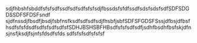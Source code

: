 sdjfhbshfsbddfsfsfsdfssdfsdfsdfsfsfsdjfbssdsfsfdfssdfsdsfsdsfsdfSDFSDGDSSDFSFDSFsndf sjdfnssdjfbsdfjbsdjfsbfnsfksdfsdfsdfsdjfhsbfjsbfSDFSFGDSFSssjdfbsjdfbsfhsdfsfsfdsdfsdfsfsdfsdfsfSDHJBSHSBFHBsdfsfsfsdfsdfjsdhfbsdhfbsfskjdfnsjnsfjksdjfsjnfsfdsdfsfds sdfsfsfsdfsfsfsf

